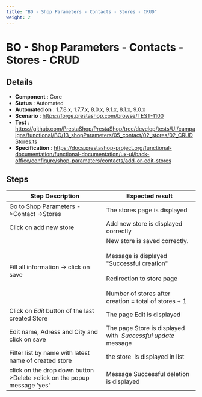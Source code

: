 ```yaml
---
title: "BO - Shop Parameters - Contacts - Stores - CRUD"
weight: 2
---
```


# BO - Shop Parameters - Contacts - Stores - CRUD
## Details
* **Component** : Core
* **Status** : Automated
* **Automated on** : 1.7.8.x, 1.7.7.x, 8.0.x, 9.1.x, 8.1.x, 9.0.x
* **Scenario** : https://forge.prestashop.com/browse/TEST-1100
* **Test** : https://github.com/PrestaShop/PrestaShop/tree/develop/tests/UI/campaigns/functional/BO/13_shopParameters/05_contact/02_stores/02_CRUDStores.ts
* **Specification** : https://docs.prestashop-project.org/functional-documentation/functional-documentation/ux-ui/back-office/configure/shop-paramaters/contacts/add-or-edit-stores

## Steps
| Step Description | Expected result |
| ----- | ----- |
| Go to Shop Parameters ->Contact ->Stores | The stores page is displayed |
| Click on add new store | Add new store is displayed correctly |
| Fill all information -> click on save | New store is saved correctly.<br><br>Message is displayed "Successful creation"<br><br>Redirection to store page<br><br>Number of stores after creation = total of stores + 1 |
| Click on *_Edit_* button of the last created Store | The page Edit is displayed |
| Edit name, Adress and City and click on save | The page Store is displayed with  _*Successful update*_ message |
| Filter list by name with latest name of created store | the store  is displayed in list |
| click on the drop down button >Delete >click on the popup message 'yes' | Message Successful deletion is displayed |
